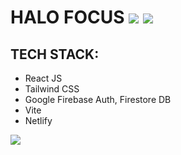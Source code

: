 # HALO FOCUS ![](https://api.netlify.com/api/v1/badges/d8fc2ebb-90ca-43f3-b061-093d64262a65/deploy-status) ![](https://github.com/github/docs/actions/workflows/codeql.yml/badge.svg?event=push)

## TECH STACK:

- React JS
- Tailwind CSS
- Google Firebase Auth, Firestore DB
- Vite
- Netlify

![](https://raw.githubusercontent.com/catppuccin/catppuccin/main/assets/footers/gray0_ctp_on_line.svg?sanitize=true)
